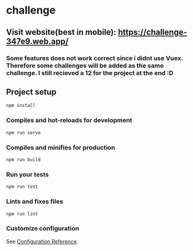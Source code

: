 # challenge

## Visit website(best in mobile): https://challenge-347e9.web.app/
### Some features does not work correct since i didnt use Vuex. Therefore some challenges will be added as the same challenge. I still recieved a 12 for the project at the end :D

## Project setup
```
npm install
```

### Compiles and hot-reloads for development
```
npm run serve
```

### Compiles and minifies for production
```
npm run build
```

### Run your tests
```
npm run test
```

### Lints and fixes files
```
npm run lint
```

### Customize configuration
See [Configuration Reference](https://cli.vuejs.org/config/).
